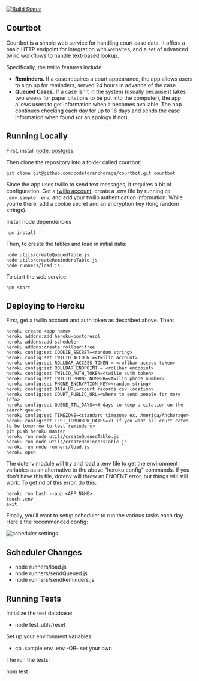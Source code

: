 [![Build Status](https://travis-ci.org/codeforanchorage/courtbot.svg?branch=master)](https://travis-ci.org/codeforanchorage/courtbot)
## Courtbot
Courtbot is a simple web service for handling court case data. It offers a basic HTTP endpoint for integration with websites, and a set of advanced twilio workflows to handle text-based lookup.

Specifically, the twilio features include:

- **Reminders.** If a case requires a court appearance, the app allows users to sign up for reminders, served 24 hours in advance of the case.
- **Queued Cases.** If a case isn't in the system (usually because it takes two weeks for paper citations to be put into the computer), the app allows users to get information when it becomes available. The app continues checking each day for up to 16 days and sends the case information when found (or an apology if not).

## Running Locally

First, install [node](https://github.com/codeforamerica/howto/blob/master/Node.js.md), [postgres](https://github.com/codeforamerica/howto/blob/master/PostgreSQL.md).

Then clone the repository into a folder called courtbot: 
```console
git clone git@github.com:codeforanchorage/courtbot.git courtbot
```

Since the app uses twilio to send text messages, it requires a bit of configuration. Get a [twilio account](http://www.twilio.com/), create a .env file by running `cp .env.sample .env`, and add your twilio authentication information. While you're there, add a cookie secret and an encryption key (long random strings).

Install node dependencies

```console
npm install
```

Then, to create the tables and load in initial data:

```console
node utils/createQueuedTable.js
node utils/createRemindersTable.js
node runners/load.js
```

To start the web service:

```console
npm start
```

## Deploying to Heroku

First, get a twilio account and auth token as described above. Then:

```console
heroku create <app name>
heroku addons:add heroku-postgresql
heroku addons:add scheduler
heroku addons:create rollbar:free
heroku config:set COOKIE_SECRET=<random string>
heroku config:set TWILIO_ACCOUNT=<twilio account>
heroku config:set ROLLBAR_ACCESS_TOKEN = <rollbar access token>
heroku config:set ROLLBAR_ENDPOINT = <rollbar endpoint>
heroku config:set TWILIO_AUTH_TOKEN=<twilio auth token>
heroku config:set TWILIO_PHONE_NUMBER=<twilio phone number>
heroku config:set PHONE_ENCRYPTION_KEY=<random string>
heroku config:set DATA_URL=<court records csv location>
heroku config:set COURT_PUBLIC_URL=<where to send people for more info>
heroku config:set QUEUE_TTL_DAYS=<# days to keep a citation on the search queue>
heroku config:set TIMEZONE=<standard timezone ex. America/Anchorage>
heroku config:set TEST_TOMORROW_DATES=<1 if you want all court dates to be tomorrow to test reminders>
git push heroku master
heroku run node utils/createQueuedTable.js
heroku run node utils/createRemindersTable.js
heroku run node runners/load.js
heroku open
```

The dotenv module will try and load a .env file to get the environment variables as an alternative to the above "heroku config" commands.
If you don't have this file, dotenv will throw an ENOENT error, but things will still work. To get rid of this error, do this:
```
heroku run bash --app <APP_NAME>
touch .env
exit
```


Finally, you'll want to setup scheduler to run the various tasks each day. Here's the recommended config:

![scheduler settings](https://cloud.githubusercontent.com/assets/1435836/4785655/2893dd9a-5d83-11e4-9618-d743bee27d2f.png)

## Scheduler Changes
* node runners/load.js
* node runners/sendQueued.js
* node runners/sendReminders.js

## Running Tests

Initialize the test database:

* node test_utils/reset

Set up your environment variables:

* cp .sample.env .env
-OR- set your own

The run the tests:

npm test
